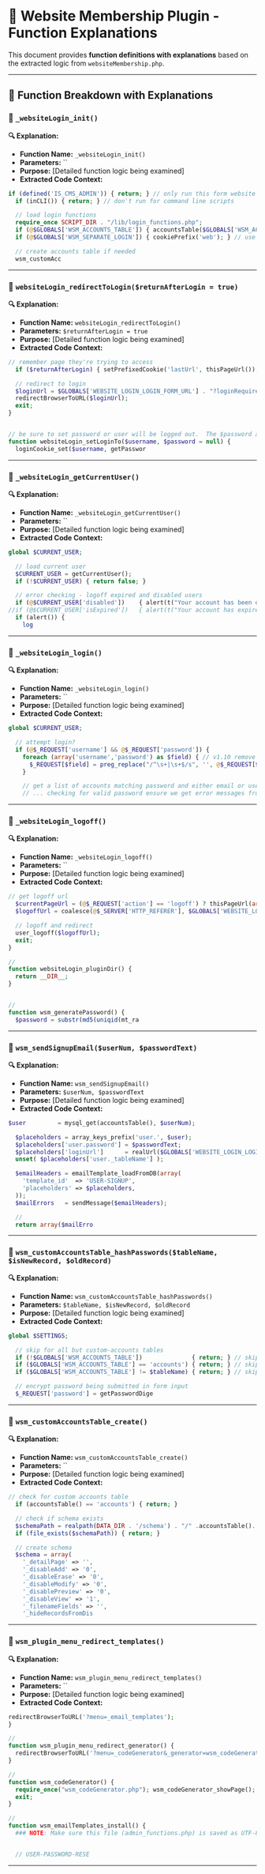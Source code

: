# 📌 Website Membership Plugin - Function Explanations

This document provides **function definitions with explanations** based on the extracted logic from `websiteMembership.php`.

---

## 📂 **Function Breakdown with Explanations**

### 🔹 `_websiteLogin_init()`

**🔍 Explanation:**
- **Function Name:** `_websiteLogin_init()`
- **Parameters:** ``
- **Purpose:** [Detailed function logic being examined]
- **Extracted Code Context:**
```php
if (defined('IS_CMS_ADMIN')) { return; } // only run this form website viewers, not CMS admin pages
  if (inCLI()) { return; } // don't run for command line scripts

  // load login functions
  require_once SCRIPT_DIR . "/lib/login_functions.php";
  if (@$GLOBALS['WSM_ACCOUNTS_TABLE']) { accountsTable($GLOBALS['WSM_ACCOUNTS_TABLE']); }
  if (@$GLOBALS['WSM_SEPARATE_LOGIN']) { cookiePrefix('web'); } // use different prefix for login cookies

  // create accounts table if needed
  wsm_customAcc
```
---

### 🔹 `websiteLogin_redirectToLogin($returnAfterLogin = true)`

**🔍 Explanation:**
- **Function Name:** `websiteLogin_redirectToLogin()`
- **Parameters:** `$returnAfterLogin = true`
- **Purpose:** [Detailed function logic being examined]
- **Extracted Code Context:**
```php
// remember page they're trying to access
  if ($returnAfterLogin) { setPrefixedCookie('lastUrl', thisPageUrl()); }

  // redirect to login
  $loginUrl = $GLOBALS['WEBSITE_LOGIN_LOGIN_FORM_URL'] . "?loginRequired=1";
  redirectBrowserToURL($loginUrl);
  exit;
}


// be sure to set password or user will be logged out.  The $password argument isn't required by the function for legacy support
function websiteLogin_setLoginTo($username, $password = null) {
  loginCookie_set($username, getPasswor
```
---

### 🔹 `_websiteLogin_getCurrentUser()`

**🔍 Explanation:**
- **Function Name:** `_websiteLogin_getCurrentUser()`
- **Parameters:** ``
- **Purpose:** [Detailed function logic being examined]
- **Extracted Code Context:**
```php
global $CURRENT_USER;

  // load current user
  $CURRENT_USER = getCurrentUser();
  if (!$CURRENT_USER) { return false; }

  // error checking - logoff expired and disabled users
  if (@$CURRENT_USER['disabled'])    { alert(t("Your account has been disabled.")); }
//if (@$CURRENT_USER['isExpired'])   { alert(t("Your account has expired.")); } // future: maybe we should add an expires url where user gets redirect when their account has expired? For subscription renewal
  if (alert()) {
    log
```
---

### 🔹 `_websiteLogin_login()`

**🔍 Explanation:**
- **Function Name:** `_websiteLogin_login()`
- **Parameters:** ``
- **Purpose:** [Detailed function logic being examined]
- **Extracted Code Context:**
```php
global $CURRENT_USER;

  // attempt login?
  if (@$_REQUEST['username'] && @$_REQUEST['password']) {
    foreach (array('username','password') as $field) { // v1.10 remove leading and trailing whitespace
      $_REQUEST[$field] = preg_replace("/^\s+|\s+$/s", '', @$_REQUEST[$field]);
    }

    // get a list of accounts matching password and either email or username (we allow login with either)
    // ... checking for valid password ensure we get error messages from getCurrentUser() that are f
```
---

### 🔹 `_websiteLogin_logoff()`

**🔍 Explanation:**
- **Function Name:** `_websiteLogin_logoff()`
- **Parameters:** ``
- **Purpose:** [Detailed function logic being examined]
- **Extracted Code Context:**
```php
// get logoff url
  $currentPageUrl = (@$_REQUEST['action'] == 'logoff') ? thisPageUrl(array('action' => null)) : thisPageUrl(); // remove action=logoff to prevent redirect loops
  $logoffUrl = coalesce(@$_SERVER['HTTP_REFERER'], $GLOBALS['WEBSITE_LOGIN_POST_LOGOFF_URL'],  $currentPageUrl, '/');

  // logoff and redirect
  user_logoff($logoffUrl);
  exit;
}

//
function websiteLogin_pluginDir() {
  return __DIR__;
}


//
function wsm_generatePassword() {
  $password = substr(md5(uniqid(mt_ra
```
---

### 🔹 `wsm_sendSignupEmail($userNum, $passwordText)`

**🔍 Explanation:**
- **Function Name:** `wsm_sendSignupEmail()`
- **Parameters:** `$userNum, $passwordText`
- **Purpose:** [Detailed function logic being examined]
- **Extracted Code Context:**
```php
$user         = mysql_get(accountsTable(), $userNum);

  $placeholders = array_keys_prefix('user.', $user);
  $placeholders['user.password'] = $passwordText;
  $placeholders['loginUrl']      = realUrl($GLOBALS['WEBSITE_LOGIN_LOGIN_FORM_URL']);
  unset( $placeholders['user._tableName'] ); 

  $emailHeaders = emailTemplate_loadFromDB(array(
    'template_id'  => 'USER-SIGNUP',
    'placeholders' => $placeholders,
  ));
  $mailErrors   = sendMessage($emailHeaders);

  //
  return array($mailErro
```
---

### 🔹 `wsm_customAccountsTable_hashPasswords($tableName, $isNewRecord, $oldRecord)`

**🔍 Explanation:**
- **Function Name:** `wsm_customAccountsTable_hashPasswords()`
- **Parameters:** `$tableName, $isNewRecord, $oldRecord`
- **Purpose:** [Detailed function logic being examined]
- **Extracted Code Context:**
```php
global $SETTINGS;

  // skip for all but custom-accounts tables
  if (!$GLOBALS['WSM_ACCOUNTS_TABLE'])              { return; } // skip if no custom accounts table set
  if ($GLOBALS['WSM_ACCOUNTS_TABLE'] == 'accounts') { return; } // skip if using default 'accounts' table
  if ($GLOBALS['WSM_ACCOUNTS_TABLE'] != $tableName) { return; } // skip if the table being saved isn't the custom-accounts table

  // encrypt password being submitted in form input
  $_REQUEST['password'] = getPasswordDige
```
---

### 🔹 `wsm_customAccountsTable_create()`

**🔍 Explanation:**
- **Function Name:** `wsm_customAccountsTable_create()`
- **Parameters:** ``
- **Purpose:** [Detailed function logic being examined]
- **Extracted Code Context:**
```php
// check for custom accounts table
  if (accountsTable() == 'accounts') { return; }

  // check if schema exists
  $schemaPath = realpath(DATA_DIR . '/schema') . "/" .accountsTable(). ".ini.php";
  if (file_exists($schemaPath)) { return; }

  // create schema
  $schema = array(
    '_detailPage' => '',
    '_disableAdd' => '0',
    '_disableErase' => '0',
    '_disableModify' => '0',
    '_disablePreview' => '0',
    '_disableView' => '1',
    '_filenameFields' => '',
    '_hideRecordsFromDis
```
---

### 🔹 `wsm_plugin_menu_redirect_templates()`

**🔍 Explanation:**
- **Function Name:** `wsm_plugin_menu_redirect_templates()`
- **Parameters:** ``
- **Purpose:** [Detailed function logic being examined]
- **Extracted Code Context:**
```php
redirectBrowserToURL('?menu=_email_templates');
}

//
function wsm_plugin_menu_redirect_generator() {
  redirectBrowserToURL('?menu=_codeGenerator&_generator=wsm_codeGenerator');
}

//
function wsm_codeGenerator() {
  require_once("wsm_codeGenerator.php"); wsm_codeGenerator_showPage();
  exit;
}

//
function wsm_emailTemplates_install() {
  ### NOTE: Make sure this file (admin_functions.php) is saved as UTF-8 or chars with accents may not get saved to MySQL on insert


  // USER-PASSWORD-RESE
```
---
